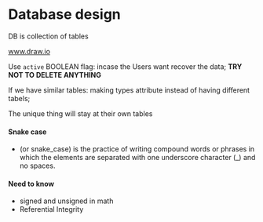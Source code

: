 # Database design

DB is collection of tables

www.draw.io

Use `active` BOOLEAN flag: incase the Users want recover the data;
**TRY NOT TO DELETE ANYTHING**

If we have similar tables: making types attribute instead of having different tabels;

The unique thing will stay at their own tables

#### Snake case
- (or snake_case) is the practice of writing compound words or phrases in which the elements are separated with one underscore character (_) and no spaces.

#### Need to know
- signed and unsigned in math
- Referential Integrity